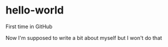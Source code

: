 # hello-world
First time in GitHub


Now I'm supposed to write a bit about myself but I won't do that
